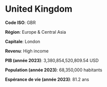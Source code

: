 # United Kingdom

**Code ISO**: GBR

**Région**: Europe & Central Asia

**Capitale**: London

**Revenu**: High income

**PIB (année 2023)**: 3,380,854,520,809.54 USD

**Population (année 2023)**: 68,350,000 habitants

**Espérance de vie (année 2023)**: 81.2 ans

